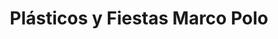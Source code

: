 ---
title: "Plásticos y Fiestas Marco Polo"
url: /guayaquil/plasticos-y-fiestas-marco-polo/
shop: fiesta
---